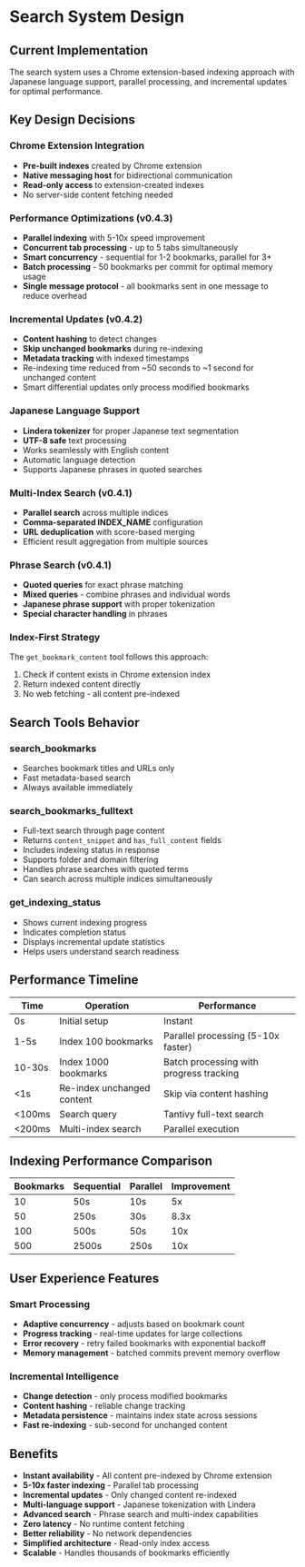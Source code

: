 # Search System Design

## Current Implementation

The search system uses a Chrome extension-based indexing approach with Japanese language support, parallel processing, and incremental updates for optimal performance.

## Key Design Decisions

### Chrome Extension Integration
- **Pre-built indexes** created by Chrome extension
- **Native messaging host** for bidirectional communication
- **Read-only access** to extension-created indexes
- No server-side content fetching needed

### Performance Optimizations (v0.4.3)
- **Parallel indexing** with 5-10x speed improvement
- **Concurrent tab processing** - up to 5 tabs simultaneously
- **Smart concurrency** - sequential for 1-2 bookmarks, parallel for 3+
- **Batch processing** - 50 bookmarks per commit for optimal memory usage
- **Single message protocol** - all bookmarks sent in one message to reduce overhead

### Incremental Updates (v0.4.2)
- **Content hashing** to detect changes
- **Skip unchanged bookmarks** during re-indexing
- **Metadata tracking** with indexed timestamps
- Re-indexing time reduced from ~50 seconds to ~1 second for unchanged content
- Smart differential updates only process modified bookmarks

### Japanese Language Support
- **Lindera tokenizer** for proper Japanese text segmentation
- **UTF-8 safe** text processing
- Works seamlessly with English content
- Automatic language detection
- Supports Japanese phrases in quoted searches

### Multi-Index Search (v0.4.1)
- **Parallel search** across multiple indices
- **Comma-separated INDEX_NAME** configuration
- **URL deduplication** with score-based merging
- Efficient result aggregation from multiple sources

### Phrase Search (v0.4.1)
- **Quoted queries** for exact phrase matching
- **Mixed queries** - combine phrases and individual words
- **Japanese phrase support** with proper tokenization
- **Special character handling** in phrases

### Index-First Strategy
The `get_bookmark_content` tool follows this approach:
1. Check if content exists in Chrome extension index
2. Return indexed content directly
3. No web fetching - all content pre-indexed

## Search Tools Behavior

### search_bookmarks
- Searches bookmark titles and URLs only
- Fast metadata-based search
- Always available immediately

### search_bookmarks_fulltext  
- Full-text search through page content
- Returns `content_snippet` and `has_full_content` fields
- Includes indexing status in response
- Supports folder and domain filtering
- Handles phrase searches with quoted terms
- Can search across multiple indices simultaneously

### get_indexing_status
- Shows current indexing progress
- Indicates completion status
- Displays incremental update statistics
- Helps users understand search readiness

## Performance Timeline

| Time | Operation | Performance |
|------|-----------|-------------|
| 0s | Initial setup | Instant |
| 1-5s | Index 100 bookmarks | Parallel processing (5-10x faster) |
| 10-30s | Index 1000 bookmarks | Batch processing with progress tracking |
| <1s | Re-index unchanged content | Skip via content hashing |
| <100ms | Search query | Tantivy full-text search |
| <200ms | Multi-index search | Parallel execution |

## Indexing Performance Comparison

| Bookmarks | Sequential | Parallel | Improvement |
|-----------|------------|----------|-------------|
| 10 | 50s | 10s | 5x |
| 50 | 250s | 30s | 8.3x |
| 100 | 500s | 50s | 10x |
| 500 | 2500s | 250s | 10x |

## User Experience Features

### Smart Processing
- **Adaptive concurrency** - adjusts based on bookmark count
- **Progress tracking** - real-time updates for large collections
- **Error recovery** - retry failed bookmarks with exponential backoff
- **Memory management** - batched commits prevent memory overflow

### Incremental Intelligence
- **Change detection** - only process modified bookmarks
- **Content hashing** - reliable change tracking
- **Metadata persistence** - maintains index state across sessions
- **Fast re-indexing** - sub-second for unchanged content

## Benefits

- **Instant availability** - All content pre-indexed by Chrome extension
- **5-10x faster indexing** - Parallel tab processing
- **Incremental updates** - Only changed content re-indexed
- **Multi-language support** - Japanese tokenization with Lindera
- **Advanced search** - Phrase search and multi-index capabilities
- **Zero latency** - No runtime content fetching
- **Better reliability** - No network dependencies
- **Simplified architecture** - Read-only index access
- **Scalable** - Handles thousands of bookmarks efficiently